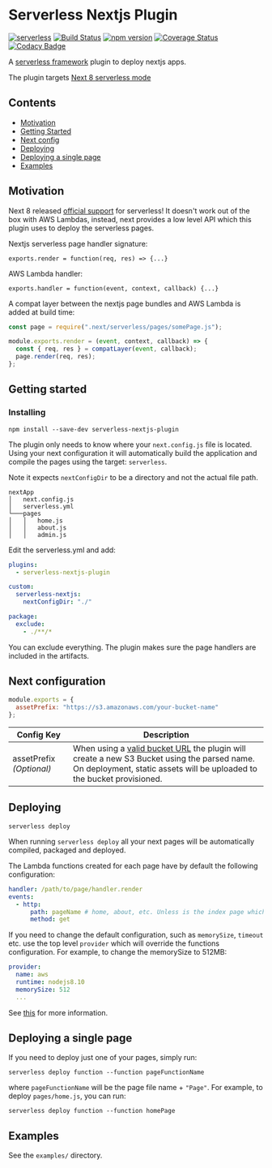 # Serverless Nextjs Plugin

[![serverless](http://public.serverless.com/badges/v3.svg)](http://www.serverless.com)
[![Build Status](https://travis-ci.org/danielcondemarin/serverless-nextjs-plugin.svg?branch=master)](https://travis-ci.org/danielcondemarin/serverless-nextjs-plugin)
[![npm version](https://badge.fury.io/js/serverless-nextjs-plugin.svg)](https://badge.fury.io/js/serverless-nextjs-plugin)
[![Coverage Status](https://coveralls.io/repos/github/danielcondemarin/serverless-nextjs-plugin/badge.svg?branch=master)](https://coveralls.io/github/danielcondemarin/serverless-nextjs-plugin?branch=master)
[![Codacy Badge](https://api.codacy.com/project/badge/Grade/c0d3aa2a86cb4ce98772a02015f46314)](https://www.codacy.com/app/danielcondemarin/serverless-nextjs-plugin?utm_source=github.com&utm_medium=referral&utm_content=danielcondemarin/serverless-nextjs-plugin&utm_campaign=Badge_Grade)

A [serverless framework](https://serverless.com/) plugin to deploy nextjs apps.

The plugin targets [Next 8 serverless mode](https://nextjs.org/blog/next-8/#serverless-nextjs)

## Contents

- [Motivation](#motivation)
- [Getting Started](#getting-started)
- [Next config](#next-configuration)
- [Deploying](#deploying)
- [Deploying a single page](#deploying-a-single-page)
- [Examples](#examples)

## Motivation

Next 8 released [official support](https://nextjs.org/blog/next-8/#serverless-nextjs) for serverless! It doesn't work out of the box with AWS Lambdas, instead, next provides a low level API which this plugin uses to deploy the serverless pages.

Nextjs serverless page handler signature:

`exports.render = function(req, res) => {...}`

AWS Lambda handler:

`exports.handler = function(event, context, callback) {...}`

A compat layer between the nextjs page bundles and AWS Lambda is added at build time:

```js
const page = require(".next/serverless/pages/somePage.js");

module.exports.render = (event, context, callback) => {
  const { req, res } = compatLayer(event, callback);
  page.render(req, res);
};
```

## Getting started

### Installing

`npm install --save-dev serverless-nextjs-plugin`

The plugin only needs to know where your `next.config.js` file is located. Using your next configuration it will automatically build the application and compile the pages using the target: `serverless`.

Note it expects `nextConfigDir` to be a directory and not the actual file path.

```
nextApp
│   next.config.js
│   serverless.yml
└───pages
│   │   home.js
│   │   about.js
│   │   admin.js
```

Edit the serverless.yml and add:

```yml
plugins:
  - serverless-nextjs-plugin

custom:
  serverless-nextjs:
    nextConfigDir: "./"

package:
  exclude:
    - ./**/*
```

You can exclude everything. The plugin makes sure the page handlers are included in the artifacts.

## Next configuration

```js
module.exports = {
  assetPrefix: "https://s3.amazonaws.com/your-bucket-name"
};
```

| Config Key               | Description                                                                                                                                                                                                                                                  |
| ------------------------ | ------------------------------------------------------------------------------------------------------------------------------------------------------------------------------------------------------------------------------------------------------------ |
| assetPrefix _(Optional)_ | When using a [valid bucket URL](https://docs.aws.amazon.com/AmazonS3/latest/dev/UsingBucket.html#access-bucket-intro) the plugin will create a new S3 Bucket using the parsed name. On deployment, static assets will be uploaded to the bucket provisioned. |

## Deploying

`serverless deploy`

When running `serverless deploy` all your next pages will be automatically compiled, packaged and deployed.

The Lambda functions created for each page have by default the following configuration:

```yml
handler: /path/to/page/handler.render
events:
  - http:
      path: pageName # home, about, etc. Unless is the index page which is served at /
      method: get
```

If you need to change the default configuration, such as `memorySize`, `timeout` etc. use the top level `provider` which will override the functions configuration. For example, to change the memorySize to 512MB:

```yml
provider:
  name: aws
  runtime: nodejs8.10
  memorySize: 512
  ...
```

See [this](https://serverless.com/framework/docs/providers/aws/guide/functions#configuration) for more information.

## Deploying a single page

If you need to deploy just one of your pages, simply run:

`serverless deploy function --function pageFunctionName`

where `pageFunctionName` will be the page file name + `"Page"`. For example, to deploy `pages/home.js`, you can run:

`serverless deploy function --function homePage`

## Examples

See the `examples/` directory.
